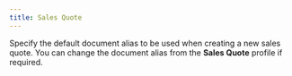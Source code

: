 ```yaml
---
title: Sales Quote
---
```



Specify the default document alias to be used when creating a new sales quote. You can change the document alias from the **Sales Quote** profile if required.
